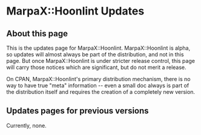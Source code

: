 # MarpaX::Hoonlint Updates

## About this page

This is the updates page for MarpaX::Hoonlint.
MarpaX::Hoonlint is alpha, so updates will almost always
be part of the distribution, and not in this page.
But once 
MarpaX::Hoonlint is under stricter release control,
this page will carry those notices which are significant,
but do not merit a release.

On CPAN, MarpaX::Hoonlint's primary distribution mechanism,
there is no way to have true "meta" information --
even a small doc always is part of the distribution itself
and requires the creation of a completely new version.

## Updates pages for previous versions

Currently, none.
